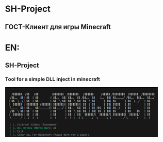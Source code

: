 # SH-Project
## ГОСТ-Клиент для игры Minecraft


# EN:
## SH-Project
### Tool for a simple DLL inject in minecraft

![1718009922328](image/README/1718009922328.png)
